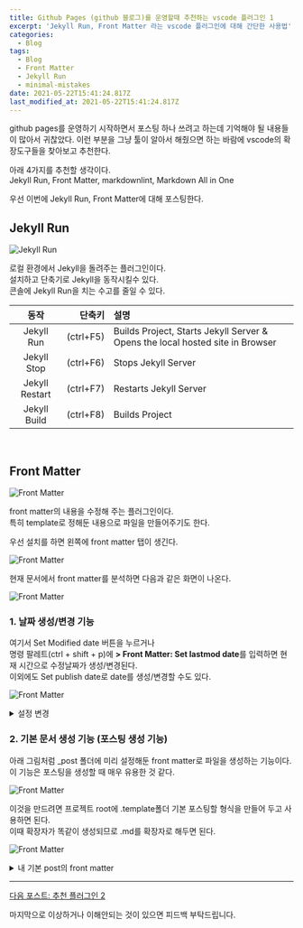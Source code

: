 ```yaml
---
title: Github Pages (github 블로그)를 운영할때 추천하는 vscode 플러그인 1
excerpt: 'Jekyll Run, Front Matter 라는 vscode 플러그인에 대해 간단한 사용법'
categories:
  - Blog
tags:
  - Blog
  - Front Matter
  - Jekyll Run
  - minimal-mistakes
date: 2021-05-22T15:41:24.817Z
last_modified_at: 2021-05-22T15:41:24.817Z
---
```


github pages를 운영하기 시작하면서 포스팅 하나 쓰려고 하는데 기억해야 될 내용들이 많아서 귀찮았다.
이런 부분을 그냥 툴이 알아서 해줬으면 하는 바람에 vscode의 확장도구들을 찾아보고 추천한다.  

아래 4가지를 추천할 생각이다.  
Jekyll Run, Front Matter, markdownlint, Markdown All in One

우선 이번에 Jekyll Run, Front Matter에 대해 포스팅한다.

## Jekyll Run

![Jekyll Run](/assets/image/2021-05-22-github-pages-plugin/jekyll%20run.png)

로컬 환경에서 Jekyll을 돌려주는 플러그인이다.  
설치하고 단축기로 Jekyll을 동작시킬수 있다.  
콘솔에 Jekyll Run을 치는 수고를 줄일 수 있다.

|      동작      |    단축키 | 설명                                                                          |
| :------------: | --------: | :---------------------------------------------------------------------------- |
|   Jekyll Run   | (ctrl+F5) | Builds Project, Starts Jekyll Server & Opens the local hosted site in Browser |
|  Jekyll Stop   | (ctrl+F6) | Stops Jekyll Server                                                           |
| Jekyll Restart | (ctrl+F7) | Restarts Jekyll Server                                                        |
|  Jekyll Build  | (ctrl+F8) | Builds Project                                                                |

<br>

## Front Matter

![Front Matter](/assets/image/2021-05-22-github-pages-plugin/front%20matter.png)

front matter의 내용을 수정해 주는 플러그인이다.  
특히 template로 정해둔 내용으로 파일을 만들어주기도 한다.  

우선 설치를 하면 왼쪽에 front matter 탭이 생긴다.  

![Front Matter](/assets/image/2021-05-22-github-pages-plugin/20210523_002626.png)

현재 문서에서 front matter를 분석하면 다음과 같은 화면이 나온다.  

![Front Matter](/assets/image/2021-05-22-github-pages-plugin/20210523_002828.png)

### 1. 날짜 생성/변경 기능

여기서 Set Modified date 버튼을 누르거나  
명령 팔레트(ctrl + shift + p)에 **> Front Matter: Set lastmod date**를 입력하면 현재 시간으로 수정날짜가 생성/변경된다.  
이외에도 Set publish date로 date를 생성/변경할 수도 있다.

![Front Matter](/assets/image/2021-05-22-github-pages-plugin/20210523_013416.png)

<details>
<summary>설정 변경</summary>
<div markdown="1">

나는 mmistakes/minimal-mistakes라는 테마를 사용하고 있으므로 몇가지 세팅을 바꾸었다.  
vs code 확장의 설정에 들어가는 방법은 다른 포스팅을 참고하길 바란다. (필요하면 따로 포스팅하겠다. 댓글로 요청바란다.)  

![Front Matter](/assets/image/2021-05-22-github-pages-plugin/20210523_003714.png)

1. frontMatter.taxonomy.modifiedField
   - set modifed date 버튼을 눌렀을 때 변경값을 lastmod -> last_modified_at 로 변경
2. frontMatter.taxonomy.categories
   - 카테고리의 구분자를 - 로 바꾼다.
3. frontMatter.taxonomy.tags
   - 태그의 구분자를 - 로 바꾼다.

</div>
</details>

### 2. 기본 문서 생성 기능 (포스팅 생성 기능)

아래 그림처럼 _post 폴더에 미리 설정해둔 front matter로 파일을 생성하는 기능이다.  
이 기능은 포스팅을 생성할 때 매우 유용한 것 같다.

![Front Matter](/assets/image/2021-05-22-github-pages-plugin/20210523_011145.png)

이것을 만드려면 프로젝트 root에 .template폴더 기본 포스팅할 형식을 만들어 두고 사용하면 된다.  
이때 확장자가 똑같이 생성되므로 .md를 확장자로 해두면 된다.  

![Front Matter](/assets/image/2021-05-22-github-pages-plugin/20210523_011712.png)

<details>
<summary>내 기본 post의 front matter</summary>
<div markdown="1">

내 테마에서 date는 필요없지만 넣어두었고 last_modified_at은 마지막 수정날짜가 있어야 좋을 것 같아서 넣어두었다 나머지 설정값은 다 _config.yml의 default에 있다.

![Front Matter](/assets/image/2021-05-22-github-pages-plugin/20210523_012350.png)
![Front Matter](/assets/image/2021-05-22-github-pages-plugin/20210523_012441.png)
</div>
</details>

---

[다음 포스트: 추천 플러그인 2](../github-pages-plugin2/)

마지막으로 이상하거나 이해안되는 것이 있으면 피드백 부탁드립니다.
